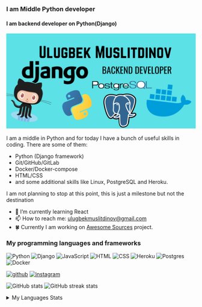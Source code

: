 ### I am Middle Python developer
#### I am backend developer on Python(Django)
![I am backend developer on Python(Django)](https://github.com/UlugbekMuslitdinov/UlugbekMuslitdinov/blob/main/img/Ulugbek%20Muslitdinov.png)

I am a middle in Python and for today I have a bunch of useful skills in coding. There are some of them:
- Python (Django framework)
- Git/GitHub/GitLab
- Docker/Docker-compose
- HTML/CSS
- and some additional skills like Linux, PostgreSQL and Heroku.

I am not planning to stop at this point, this is just a milestone but not the destination

- 🌱 I’m currently learning React
- 📫 How to reach me: ulugbekmuslitdinov@gmail.com 
- :four_leaf_clover: Currently I am working on [Awesome Sources](https://github.com/UlugbekMuslitdinov/awesome-sources) project.

### My programming languages and frameworks
![Python](https://img.shields.io/badge/Python-black?style=for-the-badge&logo=python&logoColor=3b83bd)
![Django](https://img.shields.io/badge/django-black?style=for-the-badge&logo=django&logoColor=0f3f2f)
![JavaScript](https://img.shields.io/badge/JavaScript-black?style=for-the-badge&logo=javascript&logoColor=f3cb37)
![HTML](https://img.shields.io/badge/HTML-black?style=for-the-badge&logo=HTML5&logoColor=e44d25)
![CSS](https://img.shields.io/badge/CSS-black?style=for-the-badge&logo=CSS3&logoColor=264de4)
![Heroku](https://img.shields.io/badge/Heroku-black?style=for-the-badge&logo=heroku&logoColor=3c2f63)
![Postgres](https://img.shields.io/badge/PostgreSQL-black?style=for-the-badge&logo=postgresql&logoColor=326790)
![Docker](https://img.shields.io/badge/docker-black?style=for-the-badge&logo=docker&logoColor=2496ed)

[<img src='https://cdn.jsdelivr.net/npm/simple-icons@3.0.1/icons/github.svg' alt='github' height='40'>](https://github.com/UlugbekMuslitdinov)  [<img src='https://cdn.jsdelivr.net/npm/simple-icons@3.0.1/icons/instagram.svg' alt='instagram' height='40'>](https://www.instagram.com/muslitdinovulugbek/)  

![GitHub stats](https://github-readme-stats.vercel.app/api?username=UlugbekMuslitdinov&show_icons=true) ![GitHub streak stats](https://github-readme-streak-stats.herokuapp.com/?user=UlugbekMuslitdinov)  

<details>
<summary>My Languages Stats</summary>

![Codersrank.io](https://cr-skills-chart-widget.azurewebsites.net/api/api?username=ulugbekmuslitdinov)

 [![Top Langs](https://github-readme-stats.vercel.app/api/top-langs/?username=UlugbekMuslitdinov)](https://github.com/anuraghazra/github-readme-stats)
</details>